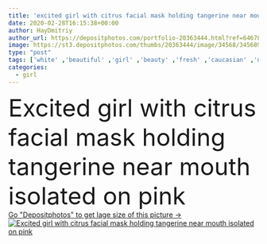 ```yaml
---
title: 'excited girl with citrus facial mask holding tangerine near mouth isolated on pink'
date: 2020-02-28T16:15:38+00:00
author: HayDmitriy
author_url: https://depositphotos.com/portfolio-20363444.html?ref=64678756
image: https://st3.depositphotos.com/thumbs/20363444/image/34568/345689620/api_thumb_450.jpg?forcejpeg=true
type: "post"
tags: ['white' ,'beautiful' ,'girl' ,'beauty' ,'fresh' ,'caucasian' ,'natural' ,'food' ,'nourishing' ,'fruit' ,'homemade' ,'wellbeing' ,'towel' ,'european' ,'whole' ,'ripe' ,'emotion' ,'pretty' ,'woman' ,'emotional' ,'organic' ,'cosmetic' ,'skincare' ,'purity' ,'surprised' ,'citrus' ,'attractive' ,'wellness' ,'excited' ,'tangerine' ,'bodycare' ,'puree' ,'pampering' ,'bathrobe' ,'pureed' ,'looking at camera' ,'copy space' ,'one person' ,'body care' ,'Studio Shot' ,'young adult' ,'skin care' ,'face mask' ,'face care' ,'fruit mask' ,'wide open eyes' ,'islolated on pink' ]
categories: 
  - girl
---
```

<div aling="center">
            <font size="60"> Excited girl with citrus facial mask holding tangerine near mouth isolated on pink</font>   
</div>
<div>
    <a href='https://st3.depositphotos.com/thumbs/20363444/image/34568/345689620/api_thumb_450.jpg?forcejpeg=true?ref=64678756' target=_blank > Go "Depositphotos" to get lage size of this picture ->
        <img href='https://st3.depositphotos.com/thumbs/20363444/image/34568/345689620/api_thumb_450.jpg?forcejpeg=true?ref=64678756' src='https://st3.depositphotos.com/20363444/34568/i/950/depositphotos_345689620-stock-photo-excited-girl-citrus-facial-mask.jpg?forcejpeg=true' alt='Excited girl with citrus facial mask holding tangerine near mouth isolated on pink' >
    </a>
</div>
